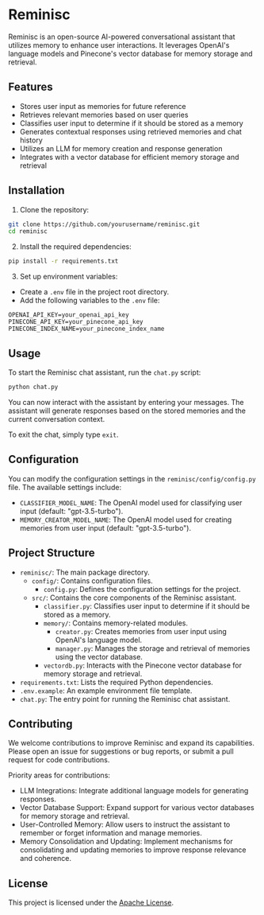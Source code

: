 # Reminisc

Reminisc is an open-source AI-powered conversational assistant that utilizes memory to enhance user interactions. It leverages OpenAI's language models and Pinecone's vector database for memory storage and retrieval.

## Features

- Stores user input as memories for future reference
- Retrieves relevant memories based on user queries
- Classifies user input to determine if it should be stored as a memory
- Generates contextual responses using retrieved memories and chat history
- Utilizes an LLM for memory creation and response generation
- Integrates with a vector database for efficient memory storage and retrieval

## Installation

1. Clone the repository:

```bash
git clone https://github.com/yourusername/reminisc.git
cd reminisc
```

2. Install the required dependencies:

```bash
pip install -r requirements.txt
```

3. Set up environment variables:

- Create a `.env` file in the project root directory.
- Add the following variables to the `.env` file:

```
OPENAI_API_KEY=your_openai_api_key
PINECONE_API_KEY=your_pinecone_api_key
PINECONE_INDEX_NAME=your_pinecone_index_name
```

## Usage

To start the Reminisc chat assistant, run the `chat.py` script:

```bash
python chat.py
```

You can now interact with the assistant by entering your messages. The assistant will generate responses based on the stored memories and the current conversation context.

To exit the chat, simply type `exit`.

## Configuration

You can modify the configuration settings in the `reminisc/config/config.py` file. The available settings include:

- `CLASSIFIER_MODEL_NAME`: The OpenAI model used for classifying user input (default: "gpt-3.5-turbo").
- `MEMORY_CREATOR_MODEL_NAME`: The OpenAI model used for creating memories from user input (default: "gpt-3.5-turbo").

## Project Structure

- `reminisc/`: The main package directory.
  - `config/`: Contains configuration files.
    - `config.py`: Defines the configuration settings for the project.
  - `src/`: Contains the core components of the Reminisc assistant.
    - `classifier.py`: Classifies user input to determine if it should be stored as a memory.
    - `memory/`: Contains memory-related modules.
      - `creator.py`: Creates memories from user input using OpenAI's language model.
      - `manager.py`: Manages the storage and retrieval of memories using the vector database.
    - `vectordb.py`: Interacts with the Pinecone vector database for memory storage and retrieval.
- `requirements.txt`: Lists the required Python dependencies.
- `.env.example`: An example environment file template.
- `chat.py`: The entry point for running the Reminisc chat assistant.

## Contributing

We welcome contributions to improve Reminisc and expand its capabilities. Please open an issue for suggestions or bug reports, or submit a pull request for code contributions.

Priority areas for contributions:

- LLM Integrations: Integrate additional language models for generating responses.
- Vector Database Support: Expand support for various vector databases for memory storage and retrieval.
- User-Controlled Memory: Allow users to instruct the assistant to remember or forget information and manage memories.
- Memory Consolidation and Updating: Implement mechanisms for consolidating and updating memories to improve response relevance and coherence.

## License

This project is licensed under the [Apache License](LICENSE).
